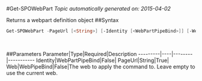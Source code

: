 #Get-SPOWebPart
*Topic automatically generated on: 2015-04-02*

Returns a webpart definition object
##Syntax
```powershell
Get-SPOWebPart -PageUrl [<String>] [-Identity [<WebPartPipeBind>]] [-Web [<WebPipeBind>]]
```
&nbsp;

##Parameters
Parameter|Type|Required|Description
---------|----|--------|-----------
Identity|WebPartPipeBind|False|
PageUrl|String|True|
Web|WebPipeBind|False|The web to apply the command to. Leave empty to use the current web.

